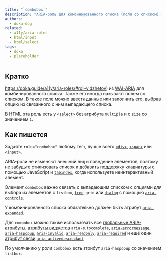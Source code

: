 ```yaml
---
title: "`combobox`"
description: "ARIA-роль для комбинированного списка (поля со списком)."
authors:
  - doka-dog
related:
  - a11y/aria-roles
  - html/input
  - html/select
tags:
  - doka
  - placeholder
---
```


## Кратко
https://doka.guide/a11y/aria-roles/#roli-vidzhetov) из [WAI-ARIA](/a11y/aria-intro/#specifikaciya) для комбинированного списка. Также его иногда называют полем со списком. В такое поле можно ввести данные или заполнить его, выбрав опцию из связанного с ним выпадающего списка.

В HTML эта роль есть у [`<select>`](/html/select/) без атрибута `multiple` и с `size` со значением `1`.

## Как пишется

Задайте `role="combobox"` любому тегу, лучше всего [`<div>`](/html/div/), [`<span>`](/html/span/) или [`<input>`](/html/input/).

ARIA-роли не изменяют внешний вид и поведение элементов, поэтому не забудьте стилизовать список и добавить поддержку клавиатуры с помощью JavaScript и [`tabindex`](/html/global-attrs/#tabindex), когда используете неинтерактивный элемент.

Элемент `combobox` важно связать с выпадающим списком с опциями для выбора из элементов с `listbox`, [`tree`](/a11y/role-tree/), `grid` или [`dialog`](/a11y/role-dialog/) с помощью [`aria-controls`](/a11y/aria-controls/).

У комбинированного списка обязательно должен быть атрибут [`aria-expanded`](/a11y/aria-expanded/).

Для `combobox` можно также использовать все [глобальные ARIA-атрибуты](/a11y/aria-attrs/#globalnye-atributy), [атрибуты виджетов](/a11y/aria-attrs/#atributy-vidzhetov) `aria-autocomplete`, [`aria-errormessage`](/a11y/aria-errormessage/), [`aria-haspopup`](/a11y/aria-haspopup/), [`aria-invalid`](/a11y/aria-invalid/), [`aria-readonly`](/a11y/aria-readonly/), [`aria-required`](/a11y/aria-required/) и ещё один [атрибут связи](/a11y/aria-attrs/#atributy-svyazi) [`aria-activedescendant`](/a11y/aria-activedescendant/).

По умолчанию у роли `combobox` есть атрибут `aria-haspopup` со значением `listbox`.
